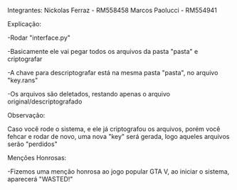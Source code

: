 Integrantes:
Nickolas Ferraz - RM558458
Marcos Paolucci - RM554941

Explicação:

-Rodar "interface.py"

-Basicamente ele vai pegar todos os arquivos da pasta "pasta" e criptografar

-A chave para descriptografar está na mesma pasta "pasta", no arquivo "key.rans"

-Os arquivos são deletados, restando apenas o arquivo original/descriptografado

Observação:

Caso você rode o sistema, e ele já criptografou os arquivos, porém você fehcar e rodar de novo, uma nova "key" será gerada, logo aqueles arquivos serão "perdidos"

Menções Honrosas:

-Fizemos uma menção honrosa ao jogo popular GTA V, ao iniciar o sistema, aparecerá "WASTED!"


